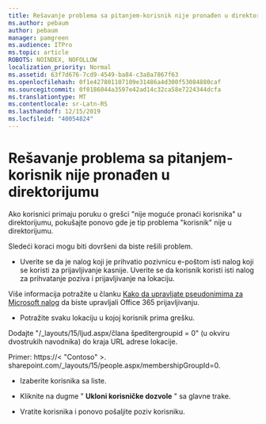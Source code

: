 ```yaml
---
title: Rešavanje problema sa pitanjem-korisnik nije pronađen u direktorijumu
ms.author: pebaum
author: pebaum
manager: pamgreen
ms.audience: ITPro
ms.topic: article
ROBOTS: NOINDEX, NOFOLLOW
localization_priority: Normal
ms.assetid: 63f7d676-7cd9-4549-ba84-c3a8a7867f63
ms.openlocfilehash: 0f1e427801107109e31486a4d300f53084880caf
ms.sourcegitcommit: 0f0186044a3597e42ad14c32ca58e7224344dcfa
ms.translationtype: MT
ms.contentlocale: sr-Latn-RS
ms.lasthandoff: 12/15/2019
ms.locfileid: "40054824"
---
```

# <a name="troubleshoot-issue---user-not-found-in-directory"></a>Rešavanje problema sa pitanjem-korisnik nije pronađen u direktorijumu

Ako korisnici primaju poruku o grešci "nije moguće pronaći korisnika" u direktorijumu, pokušajte ponovo gde je tip problema "korisnik" nije u direktorijumu.

Sledeći koraci mogu biti dovršeni da biste rešili problem.

- Uverite se da je nalog koji je prihvatio pozivnicu e-poštom isti nalog koji se koristi za prijavljivanje kasnije. Uverite se da korisnik koristi isti nalog za prihvatanje poziva i prijavljivanje na lokaciju. 

Više informacija potražite u članku [Kako da upravljate pseudonimima za Microsoft nalog</a> da biste upravljali Office 365 prijavljivanju](https://support.microsoft.com/help/12407/microsoft-account-how-to-manage-aliases). 

- Potražite svaku lokaciju u kojoj korisnik prima grešku. 

Dodajte "/_layouts/15/ljud.aspx/člana špeditergroupid = 0" (u okviru dvostrukih navodnika) do kraja URL adrese lokacije. 

Primer: https://< "Contoso" >. sharepoint.com/_layouts/15/people.aspx/membershipGroupId=0.

- Izaberite korisnika sa liste.

- Kliknite na dugme " **Ukloni korisničke dozvole** " sa glavne trake. 
-  Vratite korisnika i ponovo pošaljite poziv korisniku.

